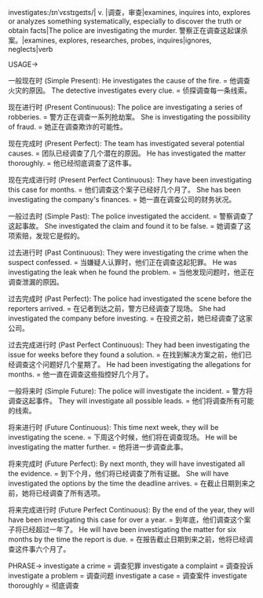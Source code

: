 investigates:/ɪnˈvɛstɪɡeɪts/| v. |调查，审查|examines, inquires into, explores or analyzes something systematically, especially to discover the truth or obtain facts|The police are investigating the murder. 警察正在调查这起谋杀案。|examines, explores, researches, probes, inquires|ignores, neglects|verb

USAGE->

一般现在时 (Simple Present):
He investigates the cause of the fire. = 他调查火灾的原因。
The detective investigates every clue. = 侦探调查每一条线索。

现在进行时 (Present Continuous):
The police are investigating a series of robberies. = 警方正在调查一系列抢劫案。
She is investigating the possibility of fraud. = 她正在调查欺诈的可能性。

现在完成时 (Present Perfect):
The team has investigated several potential causes. = 团队已经调查了几个潜在的原因。
He has investigated the matter thoroughly. = 他已经彻底调查了这件事。

现在完成进行时 (Present Perfect Continuous):
They have been investigating this case for months. = 他们调查这个案子已经好几个月了。
She has been investigating the company's finances. = 她一直在调查公司的财务状况。

一般过去时 (Simple Past):
The police investigated the accident. = 警察调查了这起事故。
She investigated the claim and found it to be false. = 她调查了这项索赔，发现它是假的。

过去进行时 (Past Continuous):
They were investigating the crime when the suspect confessed. = 当嫌疑人认罪时，他们正在调查这起犯罪。
He was investigating the leak when he found the problem. = 当他发现问题时，他正在调查泄漏的原因。

过去完成时 (Past Perfect):
The police had investigated the scene before the reporters arrived. = 在记者到达之前，警方已经调查了现场。
She had investigated the company before investing. = 在投资之前，她已经调查了这家公司。

过去完成进行时 (Past Perfect Continuous):
They had been investigating the issue for weeks before they found a solution. = 在找到解决方案之前，他们已经调查这个问题好几个星期了。
He had been investigating the allegations for months. = 他一直在调查这些指控好几个月了。

一般将来时 (Simple Future):
The police will investigate the incident. = 警方将调查这起事件。
They will investigate all possible leads. = 他们将调查所有可能的线索。

将来进行时 (Future Continuous):
This time next week, they will be investigating the scene. = 下周这个时候，他们将在调查现场。
He will be investigating the matter further. = 他将进一步调查此事。

将来完成时 (Future Perfect):
By next month, they will have investigated all the evidence. = 到下个月，他们将已经调查了所有证据。
She will have investigated the options by the time the deadline arrives. = 在截止日期到来之前，她将已经调查了所有选项。

将来完成进行时 (Future Perfect Continuous):
By the end of the year, they will have been investigating this case for over a year. = 到年底，他们调查这个案子将已经超过一年了。
He will have been investigating the matter for six months by the time the report is due. = 在报告截止日期到来之前，他将已经调查这件事六个月了。



PHRASE->
investigate a crime = 调查犯罪
investigate a complaint = 调查投诉
investigate a problem = 调查问题
investigate a case = 调查案件
investigate thoroughly = 彻底调查